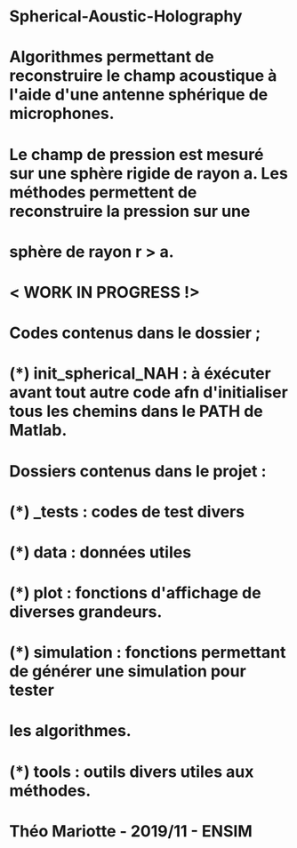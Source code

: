 # Spherical-Aoustic-Holography

# Algorithmes permettant de reconstruire le champ acoustique à l'aide d'une antenne sphérique de microphones. 
# Le champ de pression est mesuré sur une sphère rigide de rayon a. Les méthodes permettent de reconstruire la pression sur une 
# sphère de rayon r > a. 

# < WORK IN PROGRESS !>

# Codes contenus dans le dossier ; 

# (*) init_spherical_NAH : à éxécuter avant tout autre code afn d'initialiser tous les chemins dans le PATH de Matlab. 

# Dossiers contenus dans le projet : 

# (*) _tests : codes de test divers

# (*) data : données utiles

# (*) plot : fonctions d'affichage de diverses grandeurs. 

# (*) simulation : fonctions permettant de générer une simulation pour tester 
# les algorithmes.

# (*) tools : outils divers utiles aux méthodes. 

# Théo Mariotte - 2019/11 - ENSIM
